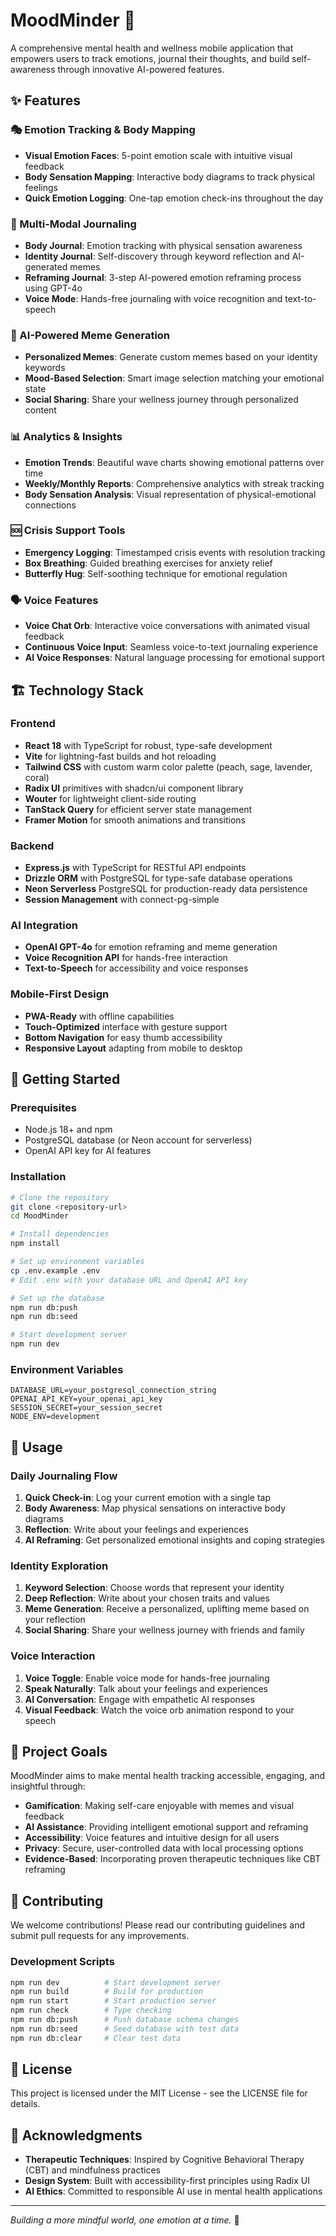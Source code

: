 # MoodMinder 🌸

A comprehensive mental health and wellness mobile application that empowers users to track emotions, journal their thoughts, and build self-awareness through innovative AI-powered features.

## ✨ Features

### 🎭 Emotion Tracking & Body Mapping
- **Visual Emotion Faces**: 5-point emotion scale with intuitive visual feedback
- **Body Sensation Mapping**: Interactive body diagrams to track physical feelings
- **Quick Emotion Logging**: One-tap emotion check-ins throughout the day

### 📝 Multi-Modal Journaling
- **Body Journal**: Emotion tracking with physical sensation awareness
- **Identity Journal**: Self-discovery through keyword reflection and AI-generated memes
- **Reframing Journal**: 3-step AI-powered emotion reframing process using GPT-4o
- **Voice Mode**: Hands-free journaling with voice recognition and text-to-speech

### 🎨 AI-Powered Meme Generation
- **Personalized Memes**: Generate custom memes based on your identity keywords
- **Mood-Based Selection**: Smart image selection matching your emotional state
- **Social Sharing**: Share your wellness journey through personalized content

### 📊 Analytics & Insights
- **Emotion Trends**: Beautiful wave charts showing emotional patterns over time
- **Weekly/Monthly Reports**: Comprehensive analytics with streak tracking
- **Body Sensation Analysis**: Visual representation of physical-emotional connections

### 🆘 Crisis Support Tools
- **Emergency Logging**: Timestamped crisis events with resolution tracking
- **Box Breathing**: Guided breathing exercises for anxiety relief
- **Butterfly Hug**: Self-soothing technique for emotional regulation

### 🗣️ Voice Features
- **Voice Chat Orb**: Interactive voice conversations with animated visual feedback
- **Continuous Voice Input**: Seamless voice-to-text journaling experience
- **AI Voice Responses**: Natural language processing for emotional support

## 🏗️ Technology Stack

### Frontend
- **React 18** with TypeScript for robust, type-safe development
- **Vite** for lightning-fast builds and hot reloading
- **Tailwind CSS** with custom warm color palette (peach, sage, lavender, coral)
- **Radix UI** primitives with shadcn/ui component library
- **Wouter** for lightweight client-side routing
- **TanStack Query** for efficient server state management
- **Framer Motion** for smooth animations and transitions

### Backend
- **Express.js** with TypeScript for RESTful API endpoints
- **Drizzle ORM** with PostgreSQL for type-safe database operations
- **Neon Serverless** PostgreSQL for production-ready data persistence
- **Session Management** with connect-pg-simple

### AI Integration
- **OpenAI GPT-4o** for emotion reframing and meme generation
- **Voice Recognition API** for hands-free interaction
- **Text-to-Speech** for accessibility and voice responses

### Mobile-First Design
- **PWA-Ready** with offline capabilities
- **Touch-Optimized** interface with gesture support
- **Bottom Navigation** for easy thumb accessibility
- **Responsive Layout** adapting from mobile to desktop

## 🚀 Getting Started

### Prerequisites
- Node.js 18+ and npm
- PostgreSQL database (or Neon account for serverless)
- OpenAI API key for AI features

### Installation

```bash
# Clone the repository
git clone <repository-url>
cd MoodMinder

# Install dependencies
npm install

# Set up environment variables
cp .env.example .env
# Edit .env with your database URL and OpenAI API key

# Set up the database
npm run db:push
npm run db:seed

# Start development server
npm run dev
```

### Environment Variables

```env
DATABASE_URL=your_postgresql_connection_string
OPENAI_API_KEY=your_openai_api_key
SESSION_SECRET=your_session_secret
NODE_ENV=development
```

## 📱 Usage

### Daily Journaling Flow
1. **Quick Check-in**: Log your current emotion with a single tap
2. **Body Awareness**: Map physical sensations on interactive body diagrams
3. **Reflection**: Write about your feelings and experiences
4. **AI Reframing**: Get personalized emotional insights and coping strategies

### Identity Exploration
1. **Keyword Selection**: Choose words that represent your identity
2. **Deep Reflection**: Write about your chosen traits and values
3. **Meme Generation**: Receive a personalized, uplifting meme based on your reflection
4. **Social Sharing**: Share your wellness journey with friends and family

### Voice Interaction
1. **Voice Toggle**: Enable voice mode for hands-free journaling
2. **Speak Naturally**: Talk about your feelings and experiences
3. **AI Conversation**: Engage with empathetic AI responses
4. **Visual Feedback**: Watch the voice orb animation respond to your speech

## 🎯 Project Goals

MoodMinder aims to make mental health tracking accessible, engaging, and insightful through:

- **Gamification**: Making self-care enjoyable with memes and visual feedback
- **AI Assistance**: Providing intelligent emotional support and reframing
- **Accessibility**: Voice features and intuitive design for all users
- **Privacy**: Secure, user-controlled data with local processing options
- **Evidence-Based**: Incorporating proven therapeutic techniques like CBT reframing

## 🤝 Contributing

We welcome contributions! Please read our contributing guidelines and submit pull requests for any improvements.

### Development Scripts

```bash
npm run dev          # Start development server
npm run build        # Build for production
npm run start        # Start production server
npm run check        # Type checking
npm run db:push      # Push database schema changes
npm run db:seed      # Seed database with test data
npm run db:clear     # Clear test data
```

## 📄 License

This project is licensed under the MIT License - see the LICENSE file for details.

## 🙏 Acknowledgments

- **Therapeutic Techniques**: Inspired by Cognitive Behavioral Therapy (CBT) and mindfulness practices
- **Design System**: Built with accessibility-first principles using Radix UI
- **AI Ethics**: Committed to responsible AI use in mental health applications

---

*Building a more mindful world, one emotion at a time.* 🌱